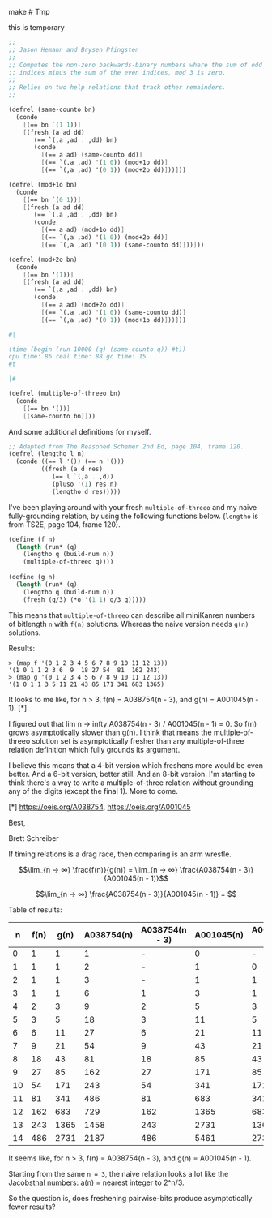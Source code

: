 make # Tmp

this is temporary

```scheme
;;
;; Jason Hemann and Brysen Pfingsten
;;
;; Computes the non-zero backwards-binary numbers where the sum of odd
;; indices minus the sum of the even indices, mod 3 is zero.
;;
;; Relies on two help relations that track other remainders.
;;

(defrel (same-counto bn)
  (conde
    [(== bn `(1 1))]
    [(fresh (a ad dd)
       (== `(,a ,ad . ,dd) bn)
       (conde
         [(== a ad) (same-counto dd)]
         [(== `(,a ,ad) '(1 0)) (mod+1o dd)]
         [(== `(,a ,ad) '(0 1)) (mod+2o dd)]))]))

(defrel (mod+1o bn)
  (conde
    [(== bn `(0 1))]
    [(fresh (a ad dd)
       (== `(,a ,ad . ,dd) bn)
       (conde
         [(== a ad) (mod+1o dd)]
         [(== `(,a ,ad) '(1 0)) (mod+2o dd)]
         [(== `(,a ,ad) '(0 1)) (same-counto dd)]))]))

(defrel (mod+2o bn)
  (conde
    [(== bn '(1))]
    [(fresh (a ad dd)
       (== `(,a ,ad . ,dd) bn)
       (conde
         [(== a ad) (mod+2o dd)]
         [(== `(,a ,ad) '(1 0)) (same-counto dd)]
         [(== `(,a ,ad) '(0 1)) (mod+1o dd)]))]))

#|

(time (begin (run 10000 (q) (same-counto q)) #t))
cpu time: 86 real time: 88 gc time: 15
#t

|#

(defrel (multiple-of-threeo bn)
  (conde
    [(== bn '())]
    [(same-counto bn)]))
```

And some additional definitions for myself.

```scheme
;; Adapted from The Reasoned Schemer 2nd Ed, page 104, frame 120.
(defrel (lengtho l n)
  (conde ((== l '()) (== n '()))
         ((fresh (a d res)
            (== l `(,a . ,d))
            (pluso '(1) res n)
            (lengtho d res)))))
```


I've been playing around with your fresh `multiple-of-threeo` and my naive fully-grounding relation, by using the following functions below. (`lengtho` is from TS2E, page 104, frame 120).
```scheme            
(define (f n)
  (length (run* (q)
    (lengtho q (build-num n))
    (multiple-of-threeo q))))
    
(define (g n)
  (length (run* (q)
    (lengtho q (build-num n))
    (fresh (q/3) (*o '(1 1) q/3 q)))))
```

This means that `multiple-of-threeo` can describe all miniKanren numbers of bitlength `n` with `f(n)` solutions. Whereas the naive version needs `g(n)` solutions.

Results:

```
> (map f '(0 1 2 3 4 5 6 7 8 9 10 11 12 13))
'(1 0 1 1 2 3 6  9  18 27 54  81  162 243)
> (map g '(0 1 2 3 4 5 6 7 8 9 10 11 12 13))
'(1 0 1 1 3 5 11 21 43 85 171 341 683 1365)
```

It looks to me like, for n > 3, f(n) = A038754(n - 3), and g(n) = A001045(n - 1). [*]

I figured out that lim n -> infty A038754(n - 3) / A001045(n - 1) = 0. So f(n) grows asymptotically slower than g(n). I think that means the multiple-of-threeo solution set is asymptotically fresher than any multiple-of-three relation definition which fully grounds its argument.

I believe this means that a 4-bit version which freshens more would be even better. And a 6-bit version, better still. And an 8-bit version. I'm starting to think there's a way to write a multiple-of-three relation without grounding any of the digits (except the final 1). More to come.

[*] https://oeis.org/A038754, https://oeis.org/A001045

Best,

Brett Schreiber




If timing relations is a drag race, then comparing is an arm wrestle.

```math
\lim_{n → ∞} \frac{f(n)}{g(n)} = \lim_{n → ∞} \frac{A038754(n - 3)}{A001045(n - 1)}
```

```math
\lim_{n → ∞} \frac{A038754(n - 3)}{A001045(n - 1)} = 
```


Table of results:

| n  | f(n) | g(n) | A038754(n) | A038754(n - 3) | A001045(n) | A001045(n - 1) |
|----|------|------|------------|----------------|------------|----------------|
| 0  | 1    | 1    | 1          | -              | 0          | -              |
| 1  | 1    | 1    | 2          | -              | 1          | 0              |
| 2  | 1    | 1    | 3          | -              | 1          | 1              |
| 3  | 1    | 1    | 6          | 1              | 3          | 1              |
| 4  | 2    | 3    | 9          | 2              | 5          | 3              |
| 5  | 3    | 5    | 18         | 3              | 11         | 5              |
| 6  | 6    | 11   | 27         | 6              | 21         | 11             |
| 7  | 9    | 21   | 54         | 9              | 43         | 21             |
| 8  | 18   | 43   | 81         | 18             | 85         | 43             |
| 9  | 27   | 85   | 162        | 27             | 171        | 85             |
| 10 | 54   | 171  | 243        | 54             | 341        | 171            |
| 11 | 81   | 341  | 486        | 81             | 683        | 341            |
| 12 | 162  | 683  | 729        | 162            | 1365       | 683            |
| 13 | 243  | 1365 | 1458       | 243            | 2731       | 1365           |
| 14 | 486  | 2731 | 2187       | 486            | 5461       | 2731           |


It seems like, for n > 3, f(n) = A038754(n - 3), and g(n) =  A001045(n - 1).



Starting from the same `n = 3`, the naive relation looks a lot like the [Jacobsthal numbers](https://oeis.org/A001045): a(n) = nearest integer to 2^n/3.

So the question is, does freshening pairwise-bits produce asymptotically fewer results?


